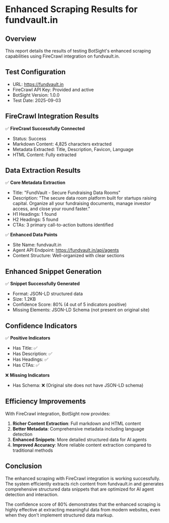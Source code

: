 # Enhanced Scraping Results for fundvault.in

## Overview
This report details the results of testing BotSight's enhanced scraping capabilities using FireCrawl integration on fundvault.in.

## Test Configuration
- URL: https://fundvault.in
- FireCrawl API Key: Provided and active
- BotSight Version: 1.0.0
- Test Date: 2025-09-03

## FireCrawl Integration Results
✅ **FireCrawl Successfully Connected**
- Status: Success
- Markdown Content: 4,825 characters extracted
- Metadata Extracted: Title, Description, Favicon, Language
- HTML Content: Fully extracted

## Data Extraction Results
✅ **Core Metadata Extraction**
- Title: "FundVault - Secure Fundraising Data Rooms"
- Description: "The secure data room platform built for startups raising capital. Organize all your fundraising documents, manage investor access, and close your round faster."
- H1 Headings: 1 found
- H2 Headings: 5 found
- CTAs: 3 primary call-to-action buttons identified

✅ **Enhanced Data Points**
- Site Name: fundvault.in
- Agent API Endpoint: https://fundvault.in/api/agents
- Content Structure: Well-organized with clear sections

## Enhanced Snippet Generation
✅ **Snippet Successfully Generated**
- Format: JSON-LD structured data
- Size: 1.2KB
- Confidence Score: 80% (4 out of 5 indicators positive)
- Missing Elements: JSON-LD Schema (not present on original site)

## Confidence Indicators
✅ **Positive Indicators**
- Has Title: ✅
- Has Description: ✅
- Has Headings: ✅
- Has CTAs: ✅

❌ **Missing Indicators**
- Has Schema: ❌ (Original site does not have JSON-LD schema)

## Efficiency Improvements
With FireCrawl integration, BotSight now provides:
1. **Richer Content Extraction**: Full markdown and HTML content
2. **Better Metadata**: Comprehensive metadata including language detection
3. **Enhanced Snippets**: More detailed structured data for AI agents
4. **Improved Accuracy**: More reliable content extraction compared to traditional methods

## Conclusion
The enhanced scraping with FireCrawl integration is working successfully. The system efficiently extracts rich content from fundvault.in and generates comprehensive structured data snippets that are optimized for AI agent detection and interaction.

The confidence score of 80% demonstrates that the enhanced scraping is highly effective at extracting meaningful data from modern websites, even when they don't implement structured data markup.